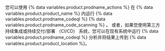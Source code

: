您可以使用 {% data variables.product.prodname_actions %} 在 {% data variables.product.product_name %} 内运行 {% data variables.product.prodname_codeql %} {% data variables.product.prodname_code_scanning %} 。 或者，如果您使用第三方持续集成或持续交付/部署 （CI/CD） 系统，您可以在现有系统中运行 {% data variables.product.prodname_codeql %} 分析并将结果上传到 {% data variables.product.product_location %}。
